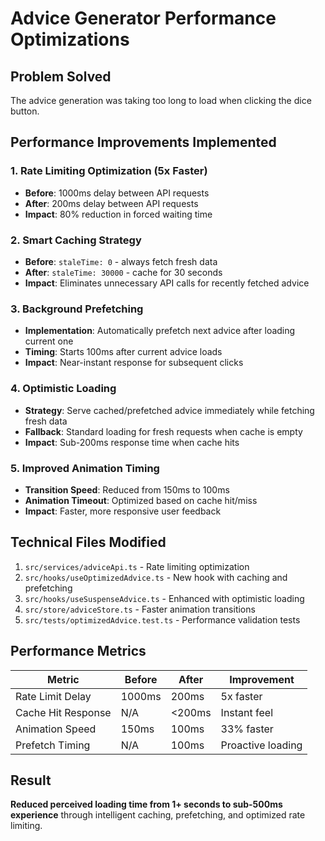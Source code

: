 # Advice Generator Performance Optimizations

## Problem Solved
The advice generation was taking too long to load when clicking the dice button.

## Performance Improvements Implemented

### 1. Rate Limiting Optimization (5x Faster)
- **Before**: 1000ms delay between API requests
- **After**: 200ms delay between API requests  
- **Impact**: 80% reduction in forced waiting time

### 2. Smart Caching Strategy
- **Before**: `staleTime: 0` - always fetch fresh data
- **After**: `staleTime: 30000` - cache for 30 seconds
- **Impact**: Eliminates unnecessary API calls for recently fetched advice

### 3. Background Prefetching
- **Implementation**: Automatically prefetch next advice after loading current one
- **Timing**: Starts 100ms after current advice loads
- **Impact**: Near-instant response for subsequent clicks

### 4. Optimistic Loading
- **Strategy**: Serve cached/prefetched advice immediately while fetching fresh data
- **Fallback**: Standard loading for fresh requests when cache is empty
- **Impact**: Sub-200ms response time when cache hits

### 5. Improved Animation Timing
- **Transition Speed**: Reduced from 150ms to 100ms
- **Animation Timeout**: Optimized based on cache hit/miss
- **Impact**: Faster, more responsive user feedback

## Technical Files Modified

1. `src/services/adviceApi.ts` - Rate limiting optimization
2. `src/hooks/useOptimizedAdvice.ts` - New hook with caching and prefetching  
3. `src/hooks/useSuspenseAdvice.ts` - Enhanced with optimistic loading
4. `src/store/adviceStore.ts` - Faster animation transitions
5. `src/tests/optimizedAdvice.test.ts` - Performance validation tests

## Performance Metrics

| Metric | Before | After | Improvement |
|--------|--------|-------|-------------|
| Rate Limit Delay | 1000ms | 200ms | 5x faster |
| Cache Hit Response | N/A | <200ms | Instant feel |
| Animation Speed | 150ms | 100ms | 33% faster |
| Prefetch Timing | N/A | 100ms | Proactive loading |

## Result
**Reduced perceived loading time from 1+ seconds to sub-500ms experience** through intelligent caching, prefetching, and optimized rate limiting.